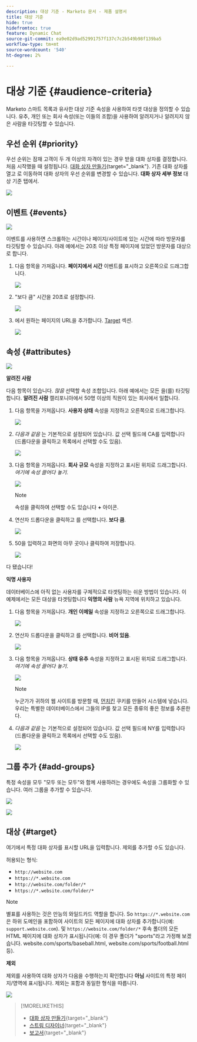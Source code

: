 ```yaml
---
description: 대상 기준 - Marketo 문서 - 제품 설명서
title: 대상 기준
hide: true
hidefromtoc: true
feature: Dynamic Chat
source-git-commit: ea9e02d9ad52991757f137c7c2b549b98f139ba5
workflow-type: tm+mt
source-wordcount: '540'
ht-degree: 2%

---
```


# 대상 기준 {#audience-criteria}

Marketo 스마트 목록과 유사한 대상 기준 속성을 사용하여 타겟 대상을 정의할 수 있습니다. 유추, 개인 또는 회사 속성(또는 이들의 조합)을 사용하여 알려지거나 알려지지 않은 사람을 타깃팅할 수 있습니다.

## 우선 순위 {#priority}

우선 순위는 잠재 고객이 두 개 이상의 자격이 있는 경우 받을 대화 상자를 결정합니다. 처음 시작했을 때 설정됩니다. [대화 상자 만들기](/help/marketo/product-docs/demand-generation/dynamic-chat/dialogues/create-a-dialogue.md){target="_blank"}. 기존 대화 상자를 열고 로 이동하여 대화 상자의 우선 순위를 변경할 수 있습니다. **대화 상자 세부 정보** 대상 기준 탭에서.

![](assets/audience-criteria-1.png)

## 이벤트 {#events}

![](assets/audience-criteria-2.png)

이벤트를 사용하면 스크롤하는 시간이나 페이지/사이트에 있는 시간에 따라 방문자를 타깃팅할 수 있습니다. 아래 예에서는 20초 이상 특정 페이지에 있었던 방문자를 대상으로 합니다.

1. 다음 항목을 가져옵니다. **페이지에서 시간** 이벤트를 표시하고 오른쪽으로 드래그합니다.

   ![](assets/audience-criteria-3.png)

1. &quot;보다 큼&quot; 시간을 20초로 설정합니다.

   ![](assets/audience-criteria-4.png)

1. 에서 원하는 페이지의 URL을 추가합니다. [Target](#target) 섹션.

   ![](assets/audience-criteria-5.png)

## 속성 {#attributes}

![](assets/audience-criteria-6.png)

**알려진 사람**

다음 항목이 있습니다. _많음_ 선택할 속성 조합입니다. 아래 예에서는 모든 을(를) 타깃팅합니다. **알려진 사람** 캘리포니아에서 50명 이상의 직원이 있는 회사에서 일합니다.

1. 다음 항목을 가져옵니다. **사용자 상태** 속성을 지정하고 오른쪽으로 드래그합니다.

   ![](assets/audience-criteria-7.png)

1. _다음과 같음_ 는 기본적으로 설정되어 있습니다. 값 선택 필드에 CA를 입력합니다(드롭다운을 클릭하고 목록에서 선택할 수도 있음).

   ![](assets/audience-criteria-8.png)

1. 다음 항목을 가져옵니다. **회사 규모** 속성을 지정하고 표시된 위치로 드래그합니다. _여기에 속성 끌어다 놓기_.

   ![](assets/audience-criteria-9.png)

   >[!NOTE]
   >
   >속성을 클릭하여 선택할 수도 있습니다 **+** 아이콘.

1. 연산자 드롭다운을 클릭하고 를 선택합니다. **보다 큼**.

   ![](assets/audience-criteria-10.png)

1. 50을 입력하고 화면의 아무 곳이나 클릭하여 저장합니다.

   ![](assets/audience-criteria-11.png)

다 됐습니다!

**익명 사용자**

데이터베이스에 아직 없는 사용자를 구체적으로 타겟팅하는 쉬운 방법이 있습니다. 이 예제에서는 모든 대상을 타겟팅합니다 **익명의 사람** 뉴욕 지역에 위치하고 있습니다.

1. 다음 항목을 가져옵니다. **개인 이메일** 속성을 지정하고 오른쪽으로 드래그합니다.

   ![](assets/audience-criteria-12.png)

1. 연산자 드롭다운을 클릭하고 를 선택합니다. **비어 있음**.

   ![](assets/audience-criteria-13.png)

1. 다음 항목을 가져옵니다. **상태 유추** 속성을 지정하고 표시된 위치로 드래그합니다. _여기에 속성 끌어다 놓기_.

   ![](assets/audience-criteria-14.png)

   >[!NOTE]
   >
   >누군가가 귀하의 웹 사이트를 방문할 때, [먼치킨](/help/marketo/product-docs/administration/additional-integrations/add-munchkin-tracking-code-to-your-website.md) 쿠키를 만들어 시스템에 넣습니다. 우리는 특별한 데이터베이스에서 그들의 IP를 찾고 모든 종류의 좋은 정보를 추론한다.

1. _다음과 같음_ 는 기본적으로 설정되어 있습니다. 값 선택 필드에 NY를 입력합니다(드롭다운을 클릭하고 목록에서 선택할 수도 있음).

   ![](assets/audience-criteria-15.png)

## 그룹 추가 {#add-groups}

특정 속성을 모두 &quot;모두 또는 모두&quot;와 함께 사용하려는 경우에도 속성을 그룹화할 수 있습니다. 여러 그룹을 추가할 수 있습니다.

![](assets/audience-criteria-16.png)

![](assets/audience-criteria-17.png)

## 대상 {#target}

여기에서 특정 대화 상자를 표시할 URL을 입력합니다. 제외를 추가할 수도 있습니다.

허용되는 형식:

* `http://website.com`
* `https://*.website.com`
* `http://website.com/folder/*`
* `https://*.website.com/folder/*`

>[!NOTE]
>
>별표를 사용하는 것은 만능의 와일드카드 역할을 합니다. So `https://*.website.com` 은 하위 도메인을 포함하여 사이트의 모든 페이지에 대화 상자를 추가합니다(예: `support.website.com`). 및 `https://website.com/folder/*` 후속 폴더의 모든 HTML 페이지에 대화 상자가 표시됩니다(예: 이 경우 폴더가 &quot;sports&quot;라고 가정해 보겠습니다. website.com/sports/baseball.html, website.com/sports/football.html 등).

**제외**

제외를 사용하여 대화 상자가 다음을 수행하는지 확인합니다 **아님** 사이트의 특정 페이지/영역에 표시됩니다. 제외는 포함과 동일한 형식을 따릅니다.

![](assets/audience-criteria-18.png)

>[!MORELIKETHIS]
>
>* [대화 상자 만들기](/help/marketo/product-docs/demand-generation/dynamic-chat/dialogues/create-a-dialogue.md){target="_blank"}
>* [스트림 디자이너](/help/marketo/product-docs/demand-generation/dynamic-chat/dialogues/stream-designer.md){target="_blank"}
>* [보고서](/help/marketo/product-docs/demand-generation/dynamic-chat/dialogues/reports.md){target="_blank"}


